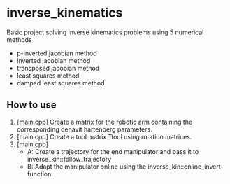 # inverse_kinematics

Basic project solving inverse kinematics problems using 5 numerical methods
- p-inverted jacobian method
- inverted jacobian method
- transposed jacobian method
- least squares method
- damped least squares method

## How to use
1. [main.cpp] Create a matrix for the robotic arm containing the corresponding denavit hartenberg parameters.
2. [main.cpp] Create a tool matrix Ttool using rotation matrices.
3. [main.cpp] 
	- A: Create a trajectory for the end manipulator and pass it to inverse_kin::follow_trajectory
	- B: Adapt the manipulator online using the inverse_kin::online_invert-function.
